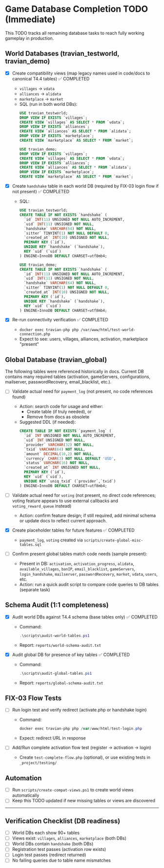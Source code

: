 # Game Database Completion TODO (Immediate)

This TODO tracks all remaining database tasks to reach fully working gameplay in production.

## World Databases (travian_testworld, travian_demo)

- [x] Create compatibility views (map legacy names used in code/docs to canonical T4.4 tables) ✅ COMPLETED
  - `villages` -> `vdata`
  - `alliances` -> `alidata`
  - `marketplace` -> `market`
  - SQL (run in both world DBs):
    ```sql
    USE travian_testworld;
    DROP VIEW IF EXISTS `villages`;
    CREATE VIEW `villages` AS SELECT * FROM `vdata`;
    DROP VIEW IF EXISTS `alliances`;
    CREATE VIEW `alliances` AS SELECT * FROM `alidata`;
    DROP VIEW IF EXISTS `marketplace`;
    CREATE VIEW `marketplace` AS SELECT * FROM `market`;

    USE travian_demo;
    DROP VIEW IF EXISTS `villages`;
    CREATE VIEW `villages` AS SELECT * FROM `vdata`;
    DROP VIEW IF EXISTS `alliances`;
    CREATE VIEW `alliances` AS SELECT * FROM `alidata`;
    DROP VIEW IF EXISTS `marketplace`;
    CREATE VIEW `marketplace` AS SELECT * FROM `market`;
    ```

- [x] Create `handshake` table in each world DB (required by FIX-03 login flow if not present) ✅ COMPLETED
  - SQL:
    ```sql
    USE travian_testworld;
    CREATE TABLE IF NOT EXISTS `handshake` (
      `id` INT(11) UNSIGNED NOT NULL AUTO_INCREMENT,
      `uid` INT(11) UNSIGNED NOT NULL,
      `handshake` VARCHAR(64) NOT NULL,
      `sitter` TINYINT(1) NOT NULL DEFAULT 0,
      `created_at` INT(10) UNSIGNED NOT NULL,
      PRIMARY KEY (`id`),
      UNIQUE KEY `handshake` (`handshake`),
      KEY `uid` (`uid`)
    ) ENGINE=InnoDB DEFAULT CHARSET=utf8mb4;

    USE travian_demo;
    CREATE TABLE IF NOT EXISTS `handshake` (
      `id` INT(11) UNSIGNED NOT NULL AUTO_INCREMENT,
      `uid` INT(11) UNSIGNED NOT NULL,
      `handshake` VARCHAR(64) NOT NULL,
      `sitter` TINYINT(1) NOT NULL DEFAULT 0,
      `created_at` INT(10) UNSIGNED NOT NULL,
      PRIMARY KEY (`id`),
      UNIQUE KEY `handshake` (`handshake`),
      KEY `uid` (`uid`)
    ) ENGINE=InnoDB DEFAULT CHARSET=utf8mb4;
    ```

- [x] Re-run connectivity verification ✅ COMPLETED
  - `docker exec travian-php php /var/www/html/test-world-connection.php`
  - Expect to see: users, villages, alliances, activation, marketplace "present"

## Global Database (travian_global)

The following tables were referenced historically in docs. Current DB contains many required tables (activation, gameServers, configurations, mailserver, passwordRecovery, email_blacklist, etc.).

- [ ] Validate actual need for `payment_log` (not present, no code references found)
  - Action: search code for usage and either:
    - Create table (if truly needed), or
    - Remove from docs as obsolete
  - Suggested DDL (if needed):
    ```sql
    CREATE TABLE IF NOT EXISTS `payment_log` (
      `id` INT UNSIGNED NOT NULL AUTO_INCREMENT,
      `uid` INT UNSIGNED NOT NULL,
      `provider` VARCHAR(32) NOT NULL,
      `txid` VARCHAR(64) NOT NULL,
      `amount` DECIMAL(10,2) NOT NULL,
      `currency` CHAR(3) NOT NULL DEFAULT 'USD',
      `status` VARCHAR(16) NOT NULL,
      `created_at` INT UNSIGNED NOT NULL,
      PRIMARY KEY (`id`),
      KEY `uid` (`uid`),
      UNIQUE KEY `uniq_txid` (`provider`,`txid`)
    ) ENGINE=InnoDB DEFAULT CHARSET=utf8mb4;
    ```

- [ ] Validate actual need for `voting` (not present, no direct code references; voting feature appears to use external callbacks and `voting_reward_queue` instead)
  - Action: confirm feature design; if still required, add minimal schema or update docs to reflect current approach.

- [x] Create placeholder tables for future features ✅ COMPLETED
  - `payment_log`, `voting` created via `scripts/create-global-misc-tables.sql`

- [ ] Confirm present global tables match code needs (sample present):
  - Present in DB: `activation`, `activation_progress`, `alidata`, `available_villages`, `banIP`, `email_blacklist`, `gameServers`, `login_handshake`, `mailserver`, `passwordRecovery`, `market`, `vdata`, `users`, etc.
  - Action: run a quick audit script to compare code queries to DB tables (separate task)

## Schema Audit (1:1 completeness)

- [x] Audit world DBs against T4.4 schema (base tables only) ✅ COMPLETED
  - Command:
    ```powershell
    .\scripts\audit-world-tables.ps1
    ```
  - Report: `reports/world-schema-audit.txt`

- [x] Audit global DB for presence of key tables ✅ COMPLETED
  - Command:
    ```powershell
    .\scripts\audit-global-tables.ps1
    ```
  - Report: `reports/global-schema-audit.txt`

## FIX-03 Flow Tests

- [ ] Run login test and verify redirect (activate.php or handshake login)
  - Command:
    ```powershell
    docker exec travian-php php /var/www/html/test-login.php
    ```
  - Expect: redirect URL in response

- [ ] Add/Run complete activation flow test (register → activation → login)
  - Create `test-complete-flow.php` (optional), or use existing tests in `_project/testing/`

## Automation

- [ ] Run `scripts/create-compat-views.ps1` to create world views automatically
- [ ] Keep this TODO updated if new missing tables or views are discovered

---

## Verification Checklist (DB readiness)

- [ ] World DBs each show 90+ tables
- [ ] Views exist: `villages`, `alliances`, `marketplace` (both DBs)
- [ ] World DBs contain `handshake` (both DBs)
- [ ] Registration test passes (activation row exists)
- [ ] Login test passes (redirect returned)
- [ ] No failing queries due to table name mismatches

